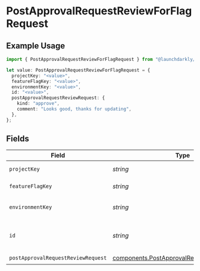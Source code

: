 # PostApprovalRequestReviewForFlagRequest

## Example Usage

```typescript
import { PostApprovalRequestReviewForFlagRequest } from "@launchdarkly/mcp-server/models/operations";

let value: PostApprovalRequestReviewForFlagRequest = {
  projectKey: "<value>",
  featureFlagKey: "<value>",
  environmentKey: "<value>",
  id: "<value>",
  postApprovalRequestReviewRequest: {
    kind: "approve",
    comment: "Looks good, thanks for updating",
  },
};
```

## Fields

| Field                                                                                                      | Type                                                                                                       | Required                                                                                                   | Description                                                                                                |
| ---------------------------------------------------------------------------------------------------------- | ---------------------------------------------------------------------------------------------------------- | ---------------------------------------------------------------------------------------------------------- | ---------------------------------------------------------------------------------------------------------- |
| `projectKey`                                                                                               | *string*                                                                                                   | :heavy_check_mark:                                                                                         | The project key                                                                                            |
| `featureFlagKey`                                                                                           | *string*                                                                                                   | :heavy_check_mark:                                                                                         | The feature flag key                                                                                       |
| `environmentKey`                                                                                           | *string*                                                                                                   | :heavy_check_mark:                                                                                         | The environment key                                                                                        |
| `id`                                                                                                       | *string*                                                                                                   | :heavy_check_mark:                                                                                         | The feature flag approval request ID                                                                       |
| `postApprovalRequestReviewRequest`                                                                         | [components.PostApprovalRequestReviewRequest](../../models/components/postapprovalrequestreviewrequest.md) | :heavy_check_mark:                                                                                         | N/A                                                                                                        |
